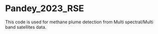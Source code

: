 # Pandey_2023_RSE
This code is used for methane plume detection from Multi spectral/Multi band satellites data.  
